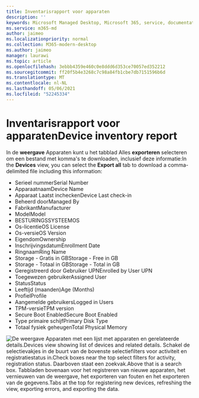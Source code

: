 ```yaml
---
title: Inventarisrapport voor apparaten
description: ''
keywords: Microsoft Managed Desktop, Microsoft 365, service, documentatie
ms.service: m365-md
author: jaimeo
ms.localizationpriority: normal
ms.collection: M365-modern-desktop
ms.author: jaimeo
manager: laurawi
ms.topic: article
ms.openlocfilehash: 3ebbb4359e460c0e8ddd6d353ce70057ed352212
ms.sourcegitcommit: ff20f5b4e3268c7c98a84fb1cbe7db7151596b6d
ms.translationtype: MT
ms.contentlocale: nl-NL
ms.lasthandoff: 05/06/2021
ms.locfileid: "52245334"
---
```

# <a name="device-inventory-report"></a><span data-ttu-id="befa7-103">Inventarisrapport voor apparaten</span><span class="sxs-lookup"><span data-stu-id="befa7-103">Device inventory report</span></span>

<span data-ttu-id="befa7-104">In de **weergave** Apparaten kunt u het tabblad Alles **exporteren** selecteren om een bestand met komma's te downloaden, inclusief deze informatie:</span><span class="sxs-lookup"><span data-stu-id="befa7-104">In the **Devices** view, you can select the **Export all** tab to download a comma-delimited file including this information:</span></span>

- <span data-ttu-id="befa7-105">Serieel nummer</span><span class="sxs-lookup"><span data-stu-id="befa7-105">Serial Number</span></span>
- <span data-ttu-id="befa7-106">Apparaatnaam</span><span class="sxs-lookup"><span data-stu-id="befa7-106">Device Name</span></span>
- <span data-ttu-id="befa7-107">Apparaat Laatst inchecken</span><span class="sxs-lookup"><span data-stu-id="befa7-107">Device Last check-in</span></span>
- <span data-ttu-id="befa7-108">Beheerd door</span><span class="sxs-lookup"><span data-stu-id="befa7-108">Managed By</span></span>
- <span data-ttu-id="befa7-109">Fabrikant</span><span class="sxs-lookup"><span data-stu-id="befa7-109">Manufacturer</span></span>
- <span data-ttu-id="befa7-110">Model</span><span class="sxs-lookup"><span data-stu-id="befa7-110">Model</span></span>
- <span data-ttu-id="befa7-111">BESTURINGSSYSTEEM</span><span class="sxs-lookup"><span data-stu-id="befa7-111">OS</span></span>
- <span data-ttu-id="befa7-112">Os-licentie</span><span class="sxs-lookup"><span data-stu-id="befa7-112">OS License</span></span>
- <span data-ttu-id="befa7-113">Os-versie</span><span class="sxs-lookup"><span data-stu-id="befa7-113">OS Version</span></span>
- <span data-ttu-id="befa7-114">Eigendom</span><span class="sxs-lookup"><span data-stu-id="befa7-114">Ownership</span></span>
- <span data-ttu-id="befa7-115">Inschrijvingsdatum</span><span class="sxs-lookup"><span data-stu-id="befa7-115">Enrollment Date</span></span>
- <span data-ttu-id="befa7-116">Ringnaam</span><span class="sxs-lookup"><span data-stu-id="befa7-116">Ring Name</span></span>
- <span data-ttu-id="befa7-117">Storage - Gratis in GB</span><span class="sxs-lookup"><span data-stu-id="befa7-117">Storage - Free in GB</span></span>
- <span data-ttu-id="befa7-118">Storage - Totaal in GB</span><span class="sxs-lookup"><span data-stu-id="befa7-118">Storage - Total in GB</span></span>
- <span data-ttu-id="befa7-119">Geregistreerd door Gebruiker UPN</span><span class="sxs-lookup"><span data-stu-id="befa7-119">Enrolled by User UPN</span></span>
- <span data-ttu-id="befa7-120">Toegewezen gebruiker</span><span class="sxs-lookup"><span data-stu-id="befa7-120">Assigned User</span></span>
- <span data-ttu-id="befa7-121">Status</span><span class="sxs-lookup"><span data-stu-id="befa7-121">Status</span></span>
- <span data-ttu-id="befa7-122">Leeftijd (maanden)</span><span class="sxs-lookup"><span data-stu-id="befa7-122">Age (Months)</span></span>
- <span data-ttu-id="befa7-123">Profiel</span><span class="sxs-lookup"><span data-stu-id="befa7-123">Profile</span></span>
- <span data-ttu-id="befa7-124">Aangemelde gebruikers</span><span class="sxs-lookup"><span data-stu-id="befa7-124">Logged in Users</span></span>
- <span data-ttu-id="befa7-125">TPM-versie</span><span class="sxs-lookup"><span data-stu-id="befa7-125">TPM version</span></span>
- <span data-ttu-id="befa7-126">Secure Boot Enabled</span><span class="sxs-lookup"><span data-stu-id="befa7-126">Secure Boot Enabled</span></span>
- <span data-ttu-id="befa7-127">Type primaire schijf</span><span class="sxs-lookup"><span data-stu-id="befa7-127">Primary Disk Type</span></span>
- <span data-ttu-id="befa7-128">Totaal fysiek geheugen</span><span class="sxs-lookup"><span data-stu-id="befa7-128">Total Physical Memory</span></span> 

![<span data-ttu-id="befa7-129">De weergave Apparaten met een lijst met apparaten en gerelateerde details.</span><span class="sxs-lookup"><span data-stu-id="befa7-129">Devices view showing list of devices and related details.</span></span> <span data-ttu-id="befa7-130">Schakel de selectievakjes in de buurt van de bovenste selectiefilters voor activiteit en registratiestatus in.</span><span class="sxs-lookup"><span data-stu-id="befa7-130">Check boxes near the top select filters for activity, registration status.</span></span> <span data-ttu-id="befa7-131">Daarboven staat een zoekvak.</span><span class="sxs-lookup"><span data-stu-id="befa7-131">Above that is a search box.</span></span> <span data-ttu-id="befa7-132">Tabbladen bovenaan voor het registreren van nieuwe apparaten, het vernieuwen van de weergave, het exporteren van fouten en het exporteren van de gegevens.</span><span class="sxs-lookup"><span data-stu-id="befa7-132">Tabs at the top for registering new devices, refreshing the view, exporting errors, and exporting the data.</span></span> ](../../media/mmd-devices-view.png)
